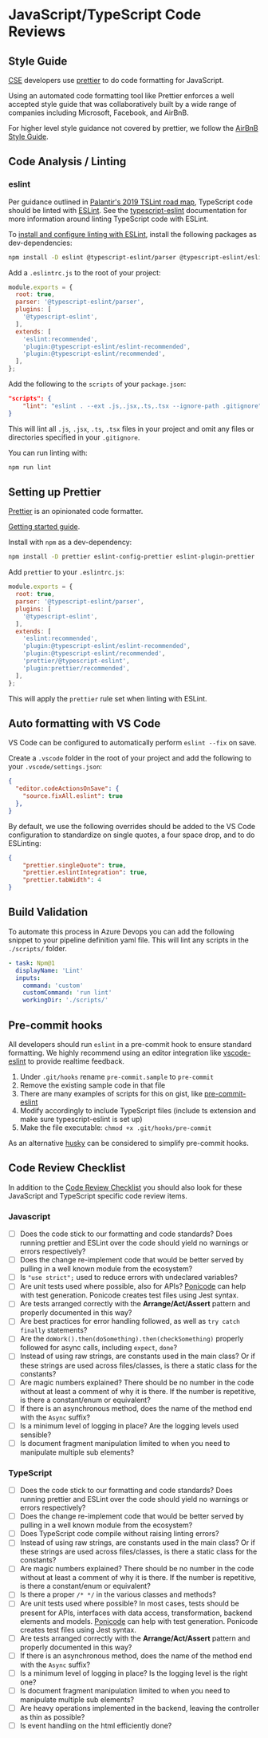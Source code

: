 # JavaScript/TypeScript Code Reviews

## Style Guide

[CSE](../../CSE.md) developers use [prettier](https://prettier.io/) to do code formatting for JavaScript.

Using an automated code formatting tool like Prettier enforces a well accepted style guide that was collaboratively built by a wide range of companies including Microsoft, Facebook, and AirBnB.

For higher level style guidance not covered by prettier, we follow the [AirBnB Style Guide](https://github.com/airbnb/javascript).

## Code Analysis / Linting

### eslint

Per guidance outlined in [Palantir's 2019 TSLint road map](https://medium.com/palantir/tslint-in-2019-1a144c2317a9),
TypeScript code should be linted with [ESLint](https://github.com/eslint/eslint). See the [typescript-eslint](https://typescript-eslint.io/) documentation for more information around linting TypeScript code with ESLint.

To [install and configure linting with ESLint](https://github.com/typescript-eslint/typescript-eslint/tree/master/docs/getting-started/linting),
install the following packages as dev-dependencies:

```bash
npm install -D eslint @typescript-eslint/parser @typescript-eslint/eslint-plugin
```

Add a `.eslintrc.js` to the root of your project:

```javascript
module.exports = {
  root: true,
  parser: '@typescript-eslint/parser',
  plugins: [
    '@typescript-eslint',
  ],
  extends: [
    'eslint:recommended',
    'plugin:@typescript-eslint/eslint-recommended',
    'plugin:@typescript-eslint/recommended',
  ],
};
```

Add the following to the `scripts` of your `package.json`:

```json
"scripts": {
    "lint": "eslint . --ext .js,.jsx,.ts,.tsx --ignore-path .gitignore"
}
```

This will lint all `.js`, `.jsx`, `.ts`, `.tsx` files in your project and omit any files or
directories specified in your `.gitignore`.

You can run linting with:

```bash
npm run lint
```

## Setting up Prettier

[Prettier](https://prettier.io/docs/en/) is an opinionated code formatter.

[Getting started guide](https://prettier.io/docs/en/integrating-with-linters.html).

Install with `npm` as a dev-dependency:

```bash
npm install -D prettier eslint-config-prettier eslint-plugin-prettier
```

Add `prettier` to your `.eslintrc.js`:

```javascript
module.exports = {
  root: true,
  parser: '@typescript-eslint/parser',
  plugins: [
    '@typescript-eslint',
  ],
  extends: [
    'eslint:recommended',
    'plugin:@typescript-eslint/eslint-recommended',
    'plugin:@typescript-eslint/recommended',
    'prettier/@typescript-eslint',
    'plugin:prettier/recommended',
  ],
};
```

This will apply the `prettier` rule set when linting with ESLint.

## Auto formatting with VS Code

VS Code can be configured to automatically perform `eslint --fix` on save.

Create a `.vscode` folder in the root of your project and add the following to your
`.vscode/settings.json`:

```json
{
  "editor.codeActionsOnSave": {
    "source.fixAll.eslint": true
  },
}
```

By default, we use the following overrides should be added to the VS Code configuration to standardize on single quotes, a four space drop, and to do ESLinting:

```json
{
    "prettier.singleQuote": true,
    "prettier.eslintIntegration": true,
    "prettier.tabWidth": 4
}
```

## Build Validation

To automate this process in Azure Devops you can add the following snippet to your pipeline definition yaml file. This will lint any scripts in the `./scripts/` folder.

```yaml
- task: Npm@1
  displayName: 'Lint'
  inputs:
    command: 'custom'
    customCommand: 'run lint'
    workingDir: './scripts/'
```

## Pre-commit hooks

All developers should run `eslint` in a pre-commit hook to ensure standard formatting. We highly recommend using an editor integration like [vscode-eslint](https://github.com/Microsoft/vscode-eslint) to provide realtime feedback.

1. Under `.git/hooks` rename `pre-commit.sample` to `pre-commit`
1. Remove the existing sample code in that file
1. There are many examples of scripts for this on gist, like [pre-commit-eslint](https://gist.github.com/linhmtran168/2286aeafe747e78f53bf)
1. Modify accordingly to include TypeScript files (include ts extension and make sure typescript-eslint is set up)
1. Make the file executable: `chmod +x .git/hooks/pre-commit`

As an alternative [husky](https://github.com/typicode/husky) can be considered to simplify pre-commit hooks.

## Code Review Checklist

In addition to the [Code Review Checklist](../process-guidance/reviewer-guidance.md) you should also look for these JavaScript and TypeScript specific code review items.

### Javascript

* [ ] Does the code stick to our formatting and code standards? Does running prettier and ESLint over the code should yield no warnings or errors respectively?
* [ ] Does the change re-implement code that would be better served by pulling in a well known module from the ecosystem?
* [ ] Is `"use strict";` used to reduce errors with undeclared variables?
* [ ] Are unit tests used where possible, also for APIs? [Ponicode](https://www.ponicode.com/) can help with test generation. Ponicode creates test files using Jest syntax.
* [ ] Are tests arranged correctly with the **Arrange/Act/Assert** pattern and properly documented in this way?
* [ ] Are best practices for error handling followed, as well as `try catch finally` statements?
* [ ] Are the `doWork().then(doSomething).then(checkSomething)` properly followed for async calls, including `expect`, `done`?
* [ ] Instead of using raw strings, are constants used in the main class? Or if these strings are used across files/classes, is there a static class for the constants?
* [ ] Are magic numbers explained? There should be no number in the code without at least a comment of why it is there. If the number is repetitive, is there a constant/enum or equivalent?
* [ ] If there is an asynchronous method, does the name of the method end with the `Async` suffix?
* [ ] Is a minimum level of logging in place? Are the logging levels used sensible?
* [ ] Is document fragment manipulation limited to when you need to manipulate multiple sub elements?

### TypeScript

* [ ] Does the code stick to our formatting and code standards? Does running prettier and ESLint over the code should yield no warnings or errors respectively?
* [ ] Does the change re-implement code that would be better served by pulling in a well known module from the ecosystem?
* [ ] Does TypeScript code compile without raising linting errors?
* [ ] Instead of using raw strings, are constants used in the main class? Or if these strings are used across files/classes, is there a static class for the constants?
* [ ] Are magic numbers explained? There should be no number in the code without at least a comment of why it is there. If the number is repetitive, is there a constant/enum or equivalent?
* [ ] Is there a proper `/* */` in the various classes and methods?
* [ ] Are unit tests used where possible? In most cases, tests should be present for APIs, interfaces with data access, transformation, backend elements and models. [Ponicode](https://www.ponicode.com/) can help with test generation. Ponicode creates test files using Jest syntax.
* [ ] Are tests arranged correctly with the **Arrange/Act/Assert** pattern and properly documented in this way?
* [ ] If there is an asynchronous method, does the name of the method end with the `Async` suffix?
* [ ] Is a minimum level of logging in place? Is the logging level is the right one?
* [ ] Is document fragment manipulation limited to when you need to manipulate multiple sub elements?
* [ ] Are heavy operations implemented in the backend, leaving the controller as thin as possible?
* [ ] Is event handling on the html efficiently done?
